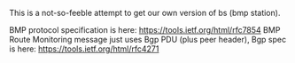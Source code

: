 This is a not-so-feeble attempt to get our own version of bs (bmp station).

BMP protocol specification is here: https://tools.ietf.org/html/rfc7854
BMP Route Monitoring message just uses Bgp PDU (plus peer header), Bgp spec is here: https://tools.ietf.org/html/rfc4271
